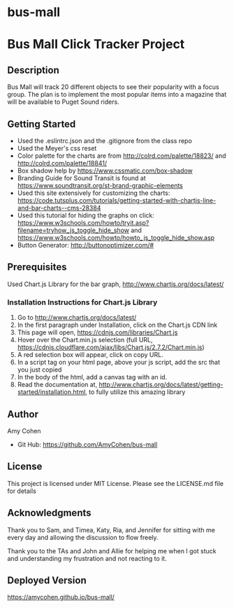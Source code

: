 # bus-mall
# Bus Mall Click Tracker Project
## Description
Bus Mall will track  20 different objects to see their popularity with a focus group.  The plan is to implement the most popular items into a magazine that will be available to Puget Sound riders.

## Getting Started
* Used the .eslintrc.json and the .gitignore from the class repo
* Used the Meyer's css reset
* Color palette for the charts are from http://colrd.com/palette/18823/ and http://colrd.com/palette/18841/
* Box shadow help by https://www.cssmatic.com/box-shadow
* Branding Guide for Sound Transit is found at https://www.soundtransit.org/st-brand-graphic-elements
* Used this site extensively for customizing the charts: https://code.tutsplus.com/tutorials/getting-started-with-chartjs-line-and-bar-charts--cms-28384
* Used this tutorial for hiding the graphs on click: https://www.w3schools.com/howto/tryit.asp?filename=tryhow_js_toggle_hide_show and https://www.w3schools.com/howto/howto_js_toggle_hide_show.asp
* Button Generator: http://buttonoptimizer.com/#

## Prerequisites
Used Chart.js Library for the bar graph, http://www.chartjs.org/docs/latest/

### Installation Instructions for Chart.js Library
1. Go to http://www.chartjs.org/docs/latest/
2. In the first paragraph under Installation, click on the Chart.js CDN link
3. This page will open, https://cdnjs.com/libraries/Chart.js
4. Hover over the Chart.min.js selection (full URL, https://cdnjs.cloudflare.com/ajax/libs/Chart.js/2.7.2/Chart.min.js)
5. A red selection box will appear, click on copy URL.
6. In a script tag on your html page, above your js script, add the src that you just copied
7. In the body of the html, add a canvas tag with an id.
8. Read the documentation at, http://www.chartjs.org/docs/latest/getting-started/installation.html, to fully utilize this amazing library


## Author
Amy Cohen
* Git Hub: https://github.com/AmyCohen/bus-mall

## License
This project is licensed under MIT License.  Please see the LICENSE.md file for details

## Acknowledgments
Thank you to Sam, and Timea, Katy, Ria, and Jennifer for sitting with me every day and allowing the discussion to flow freely.

Thank you to the TAs and John and Allie for helping me when I got stuck and understanding my frustration and not reacting to it.

## Deployed Version
https://amycohen.github.io/bus-mall/
